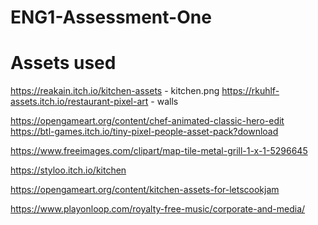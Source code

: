 # ENG1-Assessment-One

# Assets used

https://reakain.itch.io/kitchen-assets - kitchen.png
https://rkuhlf-assets.itch.io/restaurant-pixel-art - walls

https://opengameart.org/content/chef-animated-classic-hero-edit
https://btl-games.itch.io/tiny-pixel-people-asset-pack?download

https://www.freeimages.com/clipart/map-tile-metal-grill-1-x-1-5296645

https://styloo.itch.io/kitchen

https://opengameart.org/content/kitchen-assets-for-letscookjam

https://www.playonloop.com/royalty-free-music/corporate-and-media/